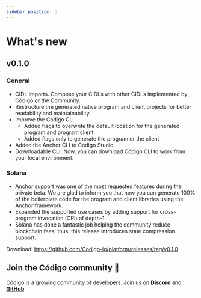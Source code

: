 ```yaml
---
sidebar_position: 3
---
```


# What's new

## v0.1.0

### General

- CIDL imports. Compose your CIDLs with other CIDLs implemented by Código or the Community.
- Restructure the generated native program and client projects for better readability and maintainability.
- Improve the Código CLI
    - Added flags to overwrite the default location for the generated program and program client
    - Added flags only to generate the program or the client
- Added the Anchor CLI to Código Studio
- Downloadable CLI. Now, you can download Código CLI to work from your local environment.

### Solana

- Anchor support was one of the most requested features during the private beta. We are glad to inform you that now you
  can generate 100% of the boilerplate code for the program and client libraries using the Anchor framework.
- Expanded the supported use cases by adding support for cross-program invocation (CPI) of depth-1.
- Solana has done a fantastic job helping the community reduce blockchain fees; thus, this release introduces state
  compression support.

Download: https://github.com/Codigo-io/platform/releases/tag/v0.1.0

## Join the Código community 💚

Código is a growing community of developers. Join us on
**[Discord](https://discord.gg/8XHQGS832k)**
and **[GitHub](https://github.com/Codigo-io)**